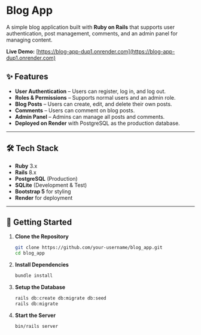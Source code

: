 # Blog App

A simple blog application built with **Ruby on Rails** that supports user authentication, post management, comments, and an admin panel for managing content.

**Live Demo:** [https://blog-app-dup1.onrender.com](https://blog-app-dup1.onrender.com)

## ✨ Features

- **User Authentication** – Users can register, log in, and log out.
- **Roles & Permissions** – Supports normal users and an admin role.
- **Blog Posts** – Users can create, edit, and delete their own posts.
- **Comments** – Users can comment on blog posts.
- **Admin Panel** – Admins can manage all posts and comments.
- **Deployed on Render** with PostgreSQL as the production database.

---

## 🛠 Tech Stack

- **Ruby** 3.x  
- **Rails** 8.x  
- **PostgreSQL** (Production)  
- **SQLite** (Development & Test)  
- **Bootstrap 5** for styling  
- **Render** for deployment  

---

## 🚀 Getting Started

1. **Clone the Repository**
    ```bash
    git clone https://github.com/your-username/blog_app.git
    cd blog_app

2. **Install Dependencies**
    ```bash
    bundle install

3. **Setup the Database**
    ```bash
    rails db:create db:migrate db:seed
    rails db:migrate

4. **Start the Server**
    ```bash
    bin/rails server
